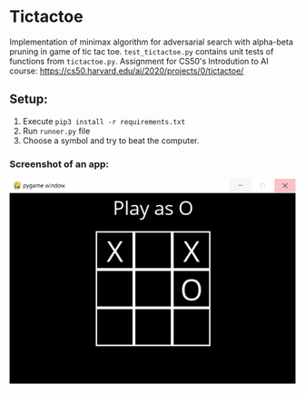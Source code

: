 # Tictactoe
Implementation of minimax algorithm for adversarial search with alpha-beta pruning in game of tic tac toe. `test_tictactoe.py` contains unit tests of functions from `tictactoe.py`. Assignment for CS50's Introdution to AI course:  https://cs50.harvard.edu/ai/2020/projects/0/tictactoe/

## Setup:
1. Execute `pip3 install -r requirements.txt`
2. Run `runner.py` file
3. Choose a symbol and try to beat the computer.

### Screenshot of an app:
![App window](/Screenshots/tictactoe.PNG)
